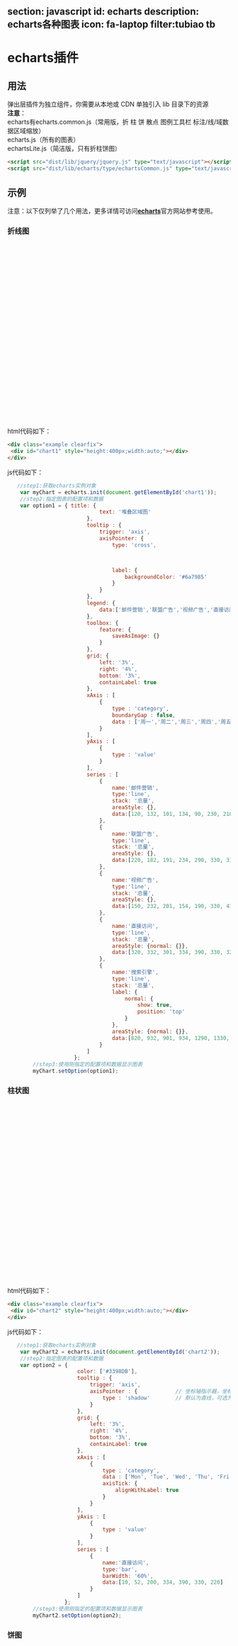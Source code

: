 section: javascript
id: echarts
description: echarts各种图表
icon: fa-laptop
filter:tubiao tb
---

# echarts插件

## 用法

弹出层插件为独立组件，你需要从本地或 CDN 单独引入 lib 目录下的资源<br>
<b class="text-danger">注意</b>：<br>
  echarts有echarts.common.js（常用版，折 柱 饼 散点 图例工具栏 标注/线/域数据区域缩放）<br>
  echarts.js（所有的图表）<br>
  echartsLite.js（简洁版，只有折柱饼图）<br>

```html
<script src="dist/lib/jquery/jquery.js" type="text/javascript"></script>
<script src="dist/lib/echarts/type/echartsCommon.js" type="text/javascript"></script>
```

## 示例
注意：以下仅列举了几个用法，更多详情可访问<a href="http://echarts.baidu.com/examples/" target="_blank"><b>echarts</b></a>官方网站参考使用。

### 折线图
<div class="example clearfix">
   <div id="chart1" style="height:400px;width:auto;"></div>
</div>

html代码如下：
```html
<div class="example clearfix">
 <div id="chart1" style="height:400px;width:auto;"></div>
</div>
```

js代码如下：
```js
   //step1:获取echarts实例对象
    var myChart = echarts.init(document.getElementById('chart1'));
    //step2:指定图表的配置项和数据
    var option1 = { title: {
                             text: '堆叠区域图'
                         },
                         tooltip : {
                             trigger: 'axis',
                             axisPointer: {
                                 type: 'cross',



                                 label: {
                                     backgroundColor: '#6a7985'
                                 }
                             }
                         },
                         legend: {
                             data:['邮件营销','联盟广告','视频广告','直接访问','搜索引擎']
                         },
                         toolbox: {
                             feature: {
                                 saveAsImage: {}
                             }
                         },
                         grid: {
                             left: '3%',
                             right: '4%',
                             bottom: '3%',
                             containLabel: true
                         },
                         xAxis : [
                             {
                                 type : 'category',
                                 boundaryGap : false,
                                 data : ['周一','周二','周三','周四','周五','周六','周日']
                             }
                         ],
                         yAxis : [
                             {
                                 type : 'value'
                             }
                         ],
                         series : [
                             {
                                 name:'邮件营销',
                                 type:'line',
                                 stack: '总量',
                                 areaStyle: {},
                                 data:[120, 132, 101, 134, 90, 230, 210]
                             },
                             {
                                 name:'联盟广告',
                                 type:'line',
                                 stack: '总量',
                                 areaStyle: {},
                                 data:[220, 182, 191, 234, 290, 330, 310]
                             },
                             {
                                 name:'视频广告',
                                 type:'line',
                                 stack: '总量',
                                 areaStyle: {},
                                 data:[150, 232, 201, 154, 190, 330, 410]
                             },
                             {
                                 name:'直接访问',
                                 type:'line',
                                 stack: '总量',
                                 areaStyle: {normal: {}},
                                 data:[320, 332, 301, 334, 390, 330, 320]
                             },
                             {
                                 name:'搜索引擎',
                                 type:'line',
                                 stack: '总量',
                                 label: {
                                     normal: {
                                         show: true,
                                         position: 'top'
                                     }
                                 },
                                 areaStyle: {normal: {}},
                                 data:[820, 932, 901, 934, 1290, 1330, 1320]
                             }
                         ]
                     };
        //step3:使用刚指定的配置项和数据显示图表
        myChart.setOption(option1);

```


### 柱状图
<div class="example clearfix">
   <div id="chart2" style="height:400px;width:auto;"></div>
</div>

html代码如下：
```html
<div class="example clearfix">
 <div id="chart2" style="height:400px;width:auto;"></div>
</div>
```

js代码如下：
```js
   //step1:获取echarts实例对象
    var myChart2 = echarts.init(document.getElementById('chart2'));
    //step2:指定图表的配置项和数据
    var option2 = {
                      color: ['#3398DB'],
                      tooltip : {
                          trigger: 'axis',
                          axisPointer : {            // 坐标轴指示器，坐标轴触发有效
                              type : 'shadow'        // 默认为直线，可选为：'line' | 'shadow'
                          }
                      },
                      grid: {
                          left: '3%',
                          right: '4%',
                          bottom: '3%',
                          containLabel: true
                      },
                      xAxis : [
                          {
                              type : 'category',
                              data : ['Mon', 'Tue', 'Wed', 'Thu', 'Fri', 'Sat', 'Sun'],
                              axisTick: {
                                  alignWithLabel: true
                              }
                          }
                      ],
                      yAxis : [
                          {
                              type : 'value'
                          }
                      ],
                      series : [
                          {
                              name:'直接访问',
                              type:'bar',
                              barWidth: '60%',
                              data:[10, 52, 200, 334, 390, 330, 220]
                          }
                      ]
                  };
        //step3:使用刚指定的配置项和数据显示图表
        myChart2.setOption(option2);

```

### 饼图
<div class="example clearfix">
  <div id="chart3" style="height:300px;width:auto;"></div>
</div>

html代码如下：
```html
<div class="example clearfix">
  <div id="chart3" style="height:300px;width:auto;"></div>
</div>
```

js代码如下：
```js
   //step1:获取echarts实例对象
    var myChart3 = echarts.init(document.getElementById('chart3'));
    //step2:指定图表的配置项和数据
    var option3 =  {
                      title : {
                          text: '某站点用户访问来源',
                          subtext: '纯属虚构',
                          x:'center'
                      },
                      tooltip : {
                          trigger: 'item',
                          formatter: "{a} <br/>{b} : {c} ({d}%)"
                      },
                      legend: {
                          orient: 'vertical',
                          left: 'left',
                          data: ['直接访问','邮件营销','联盟广告','视频广告','搜索引擎']
                      },
                      series : [
                          {
                              name: '访问来源',
                              type: 'pie',
                              radius : '55%',
                              center: ['50%', '60%'],
                              data:[
                                  {value:335, name:'直接访问'},
                                  {value:310, name:'邮件营销'},
                                  {value:234, name:'联盟广告'},
                                  {value:135, name:'视频广告'},
                                  {value:1548, name:'搜索引擎'}
                              ],
                              itemStyle: {
                                  emphasis: {
                                      shadowBlur: 10,
                                      shadowOffsetX: 0,
                                      shadowColor: 'rgba(0, 0, 0, 0.5)'
                                  }
                              }
                          }
                      ]
                  };

        //step3:使用刚指定的配置项和数据显示图表
        myChart3.setOption(option3);

```



### 折线和柱状图
<div class="example clearfix">
  <div id="chart4" style="height:400px;width:auto;"></div>
</div>

html代码如下：
```html
<div class="example clearfix">
   <div id="chart4" style="height:400px;width:auto;"></div>
</div>
```

js代码如下：
```js
   //step1:获取echarts实例对象
    var myChart4 = echarts.init(document.getElementById('chart4'));
    //step2:指定图表的配置项和数据
    var option4 ={
                     tooltip: {
                         trigger: 'axis',
                         axisPointer: {
                             type: 'cross',
                             crossStyle: {
                                 color: '#999'
                             }
                         }
                     },
                     toolbox: {
                         feature: {
                             dataView: {show: true, readOnly: false},
                             magicType: {show: true, type: ['line', 'bar']},
                             restore: {show: true},
                             saveAsImage: {show: true}
                         }
                     },
                     legend: {
                         data:['蒸发量','降水量','平均温度']
                     },
                     xAxis: [
                         {
                             type: 'category',
                             data: ['1月','2月','3月','4月','5月','6月','7月','8月','9月','10月','11月','12月'],
                             axisPointer: {
                                 type: 'shadow'
                             }
                         }
                     ],
                     yAxis: [
                         {
                             type: 'value',
                             name: '水量',
                             min: 0,
                             max: 250,
                             interval: 50,
                             axisLabel: {
                                 formatter: '{value} ml'
                             }
                         },
                         {
                             type: 'value',
                             name: '温度',
                             min: 0,
                             max: 25,
                             interval: 5,
                             axisLabel: {
                                 formatter: '{value} °C'
                             }
                         }
                     ],
                     series: [
                         {
                             name:'蒸发量',
                             type:'bar',
                             data:[2.0, 4.9, 7.0, 23.2, 25.6, 76.7, 135.6, 162.2, 32.6, 20.0, 6.4, 3.3]
                         },
                         {
                             name:'降水量',
                             type:'bar',
                             data:[2.6, 5.9, 9.0, 26.4, 28.7, 70.7, 175.6, 182.2, 48.7, 18.8, 6.0, 2.3]
                         },
                         {
                             name:'平均温度',
                             type:'line',
                             yAxisIndex: 1,
                             data:[2.0, 2.2, 3.3, 4.5, 6.3, 10.2, 20.3, 23.4, 23.0, 16.5, 12.0, 6.2]
                         }
                     ]
                 };
        //step3:使用刚指定的配置项和数据显示图表
        myChart4.setOption(option4);

```

<script src="dist/lib/echarts/type/echartsCommon.js" type="text/javascript"></script>
<script>
   $(function(){
      //折线图示例
       var myChart = echarts.init(document.getElementById('chart1'));
       var option1 = { title: {
                            text: '堆叠区域图'
                        },
                        tooltip : {
                            trigger: 'axis',
                            axisPointer: {
                                type: 'cross',



                                label: {
                                    backgroundColor: '#6a7985'
                                }
                            }
                        },
                        legend: {
                            data:['邮件营销','联盟广告','视频广告','直接访问','搜索引擎']
                        },
                        toolbox: {
                            feature: {
                                saveAsImage: {}
                            }
                        },
                        grid: {
                            left: '3%',
                            right: '4%',
                            bottom: '3%',
                            containLabel: true
                        },
                        xAxis : [
                            {
                                type : 'category',
                                boundaryGap : false,
                                data : ['周一','周二','周三','周四','周五','周六','周日']
                            }
                        ],
                        yAxis : [
                            {
                                type : 'value'
                            }
                        ],
                        series : [
                            {
                                name:'邮件营销',
                                type:'line',
                                stack: '总量',
                                areaStyle: {},
                                data:[120, 132, 101, 134, 90, 230, 210]
                            },
                            {
                                name:'联盟广告',
                                type:'line',
                                stack: '总量',
                                areaStyle: {},
                                data:[220, 182, 191, 234, 290, 330, 310]
                            },
                            {
                                name:'视频广告',
                                type:'line',
                                stack: '总量',
                                areaStyle: {},
                                data:[150, 232, 201, 154, 190, 330, 410]
                            },
                            {
                                name:'直接访问',
                                type:'line',
                                stack: '总量',
                                areaStyle: {normal: {}},
                                data:[320, 332, 301, 334, 390, 330, 320]
                            },
                            {
                                name:'搜索引擎',
                                type:'line',
                                stack: '总量',
                                label: {
                                    normal: {
                                        show: true,
                                        position: 'top'
                                    }
                                },
                                areaStyle: {normal: {}},
                                data:[820, 932, 901, 934, 1290, 1330, 1320]
                            }
                        ]
                    };
       myChart.setOption(option1);

       //柱状图加载
       //step1:获取echarts实例对象
           var myChart2 = echarts.init(document.getElementById('chart2'));
           //step2:指定图表的配置项和数据
           var option2 = {
                             color: ['#3398DB'],
                             tooltip : {
                                 trigger: 'axis',
                                 axisPointer : {            // 坐标轴指示器，坐标轴触发有效
                                     type : 'shadow'        // 默认为直线，可选为：'line' | 'shadow'
                                 }
                             },
                             grid: {
                                 left: '3%',
                                 right: '4%',
                                 bottom: '3%',
                                 containLabel: true
                             },
                             xAxis : [
                                 {
                                     type : 'category',
                                     data : ['Mon', 'Tue', 'Wed', 'Thu', 'Fri', 'Sat', 'Sun'],
                                     axisTick: {
                                         alignWithLabel: true
                                     }
                                 }
                             ],
                             yAxis : [
                                 {
                                     type : 'value'
                                 }
                             ],
                             series : [
                                 {
                                     name:'直接访问',
                                     type:'bar',
                                     barWidth: '60%',
                                     data:[10, 52, 200, 334, 390, 330, 220]
                                 }
                             ]
                         };
               //step3:使用刚指定的配置项和数据显示图表
               myChart2.setOption(option2);

               /* 饼图加载*/
               //step1:获取echarts实例对象
                   var myChart3 = echarts.init(document.getElementById('chart3'));
                   //step2:指定图表的配置项和数据
                   var option3 =  {
                                     title : {
                                         text: '某站点用户访问来源',
                                         subtext: '纯属虚构',
                                         x:'center'
                                     },
                                     tooltip : {
                                         trigger: 'item',
                                         formatter: "{a} <br/>{b} : {c} ({d}%)"
                                     },
                                     legend: {
                                         orient: 'vertical',
                                         left: 'left',
                                         data: ['直接访问','邮件营销','联盟广告','视频广告','搜索引擎']
                                     },
                                     series : [
                                         {
                                             name: '访问来源',
                                             type: 'pie',
                                             radius : '55%',
                                             center: ['50%', '60%'],
                                             data:[
                                                 {value:335, name:'直接访问'},
                                                 {value:310, name:'邮件营销'},
                                                 {value:234, name:'联盟广告'},
                                                 {value:135, name:'视频广告'},
                                                 {value:1548, name:'搜索引擎'}
                                             ],
                                             itemStyle: {
                                                 emphasis: {
                                                     shadowBlur: 10,
                                                     shadowOffsetX: 0,
                                                     shadowColor: 'rgba(0, 0, 0, 0.5)'
                                                 }
                                             }
                                         }
                                     ]
                                 };

                       //step3:使用刚指定的配置项和数据显示图表
                       myChart3.setOption(option3);

         /*柱状图和折线图组合*/
            //step1:获取echarts实例对象
             var myChart4 = echarts.init(document.getElementById('chart4'));
             //step2:指定图表的配置项和数据
             var option4 ={
                              tooltip: {
                                  trigger: 'axis',
                                  axisPointer: {
                                      type: 'cross',
                                      crossStyle: {
                                          color: '#999'
                                      }
                                  }
                              },
                              toolbox: {
                                  feature: {
                                      dataView: {show: true, readOnly: false},
                                      magicType: {show: true, type: ['line', 'bar']},
                                      restore: {show: true},
                                      saveAsImage: {show: true}
                                  }
                              },
                              legend: {
                                  data:['蒸发量','降水量','平均温度']
                              },
                              xAxis: [
                                  {
                                      type: 'category',
                                      data: ['1月','2月','3月','4月','5月','6月','7月','8月','9月','10月','11月','12月'],
                                      axisPointer: {
                                          type: 'shadow'
                                      }
                                  }
                              ],
                              yAxis: [
                                  {
                                      type: 'value',
                                      name: '水量',
                                      min: 0,
                                      max: 250,
                                      interval: 50,
                                      axisLabel: {
                                          formatter: '{value} ml'
                                      }
                                  },
                                  {
                                      type: 'value',
                                      name: '温度',
                                      min: 0,
                                      max: 25,
                                      interval: 5,
                                      axisLabel: {
                                          formatter: '{value} °C'
                                      }
                                  }
                              ],
                              series: [
                                  {
                                      name:'蒸发量',
                                      type:'bar',
                                      data:[2.0, 4.9, 7.0, 23.2, 25.6, 76.7, 135.6, 162.2, 32.6, 20.0, 6.4, 3.3]
                                  },
                                  {
                                      name:'降水量',
                                      type:'bar',
                                      data:[2.6, 5.9, 9.0, 26.4, 28.7, 70.7, 175.6, 182.2, 48.7, 18.8, 6.0, 2.3]
                                  },
                                  {
                                      name:'平均温度',
                                      type:'line',
                                      yAxisIndex: 1,
                                      data:[2.0, 2.2, 3.3, 4.5, 6.3, 10.2, 20.3, 23.4, 23.0, 16.5, 12.0, 6.2]
                                  }
                              ]
                          };
                 //step3:使用刚指定的配置项和数据显示图表
                 myChart4.setOption(option4);
   })
</script>
